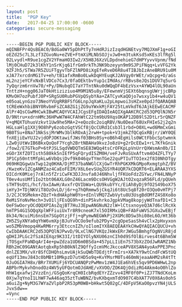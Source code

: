 ```yaml
---
layout: post
title:  "PGP Key"
date:   2017-04-25 17:00:00 -0600
categories: secure-messaging
---
```

	-----BEGIN PGP PUBLIC KEY BLOCK-----
	mQINBFPr4QsBEAC0/BdGa0WY5pDhPtTy7nHdRJizIzqdHGNEtvy7MQJXmF1g+oGI
	oEZd25c7L3Lzf3ZGvoNu+eZVE+FtmXiMLNbSOJjvJw0+m3tukKsd5xKEs3lfRg5l
	02Lvydl+R9ue1cgZV2YFmaHO3Iw2/X5H8J6XzVLDpdnehieG7dHPYyvvVpnm/fNd
	lMj0CHuD72k3lKhY1nSrKjq61frGm9rkThJNK9bzeyyn9m9SJPiFNqq+LvVFG2Yk
	9ZFJh5/STWa7R5ZUiFTgyvTbFZlNPD8iXgEfeRveD6R8u4TIBJbIzAneBRU91u0M
	xJA77xrcdnMG1Tv+eh/tB1afxRmBo0LwkDqHYEuqKJ2AVgy0rWEt/xQcpg+O/aGs
	mL2nzjeYCFxNxBlVDCo7Cx3/0faOEktbvYup1cIMdAs/rRBvs8eJQs1DUV7q5urG
	7yQqrzm6rnVw70/+Py/DNubqOI7aY7TntNku0dWQqDF4bEzVsx+AYWQ4lOL90aUn
	TnttzH+ngg06JaT0kHtiziziuo4M9M1N5u8y/EFewnmVjSEXt6bqnsgUWrjjcBRp
	KMvOH7ozPubfJ0P+SRgSU0RubPGVpQSybYAa+ZATCyvKaQOjo7wsxy1b4+w4uQV1
	e05oaLynGzo73NeoYVUgRRBFSfG6LnpJqXaKLu2pLmpwoi3sHZxe0pdJfQARAQAB
	tCREeWxhbiBNY0RvbmFsZCA8ZG1jZG9uYWxkMjFAY25tLmVkdT6JAjkEEwECACMF
	AlPr4QsCGwMHCwkIBwMCAQYVCAIJCgsEFgIDAQIeAQIXgAAKCRC2d53QPQlNJN5r
	D/9Ntru+xdrnHMc36HPwW7W4CFAhWtC22tm9bU9XqsOKAP12DB9lS2DtLr5rQNZF
	V+qMQXTUhuoVzkvt1Uw9he5MA+2+eQoz8c2oiqRBV/Nu0DeaT68UxFHIeS2j2q2n
	HGLsaHlg1XXj9O8hPy6zobzGqtVSCf8jQcCURd1Csb3l1rbd+O0XL+wd6MmCxGmi
	9B0TSu+8Na71NkSsjMrWMv3blkROxAj2rwH+tpok+V3jmkZfQCqGxRBjr/iWY0QE
	fnXEjiEwYUJ2vjdOPJOKtawifJWsf03BHs0Sy+oB6h4EgHils0WCtFbbcSptwmnk
	LZw0jUtWvIB6BkxQoQoF7Ycgh2BrtNBAHa9kvzJo8zU+g2rDcEEw1+rL7KfkGnik
	/fow2/E7GTkoP+6tPJSLSqdVWDQTmSE83WQq4tsCrOFKpLpVnUrrQXWsmAn0b/II
	eGOr3XfZOTIsth580kk5nIEfP5qFQrydISZM0H/veFJvRoSUxAftvm4O4ZFLTYy7
	3P1Cp50nttMfpkLw6VbQsjDvf9k046qvTYmnTGe22quPTIuTTOIex2f8I0NhDTgy
	069HKQGgwUxTwp12q0KHA/DjMT37baNWGlCXjGwTrRhPGKXMkGMpoRxmgtphZ/BV
	/KwzeKv1ZCgANMZaz4CaEoFEIM/X6L6evSUqZGSYR4UQR7kCDQRT6+ELARAA3YXS
	OICdrK0Miej7rAln5fZriCwFK3DJJnvfa0J46NhvljfFKUoFdzZGYwc/FN4LNNyP
	T0ev4usUMf1Io2tbt06AXLG0nZ46Lacm9DcsOHVGgW2AJtO2xqzaR56FLd/pQUeh
	sTHT9sQtL/hcf/bxIAwH/AvxfrQVIbWa+LQU9kubYYc/EiAh8yDj9fO2S49boX75
	imYy3+TDjNKViT8OzOvLD/j6r+g7hQRmmw5jCkqJi6t8Uc5q8f20rO3Qo0vHTPj7
	3/2CJC9SMekm+ZQzT+kdHAkphW0Yo+dInlVMQ7ZwbVytu8U3UsgBdOMfZ4S0Xo8o
	ReMiSYoNvMech+3vO1ljFEsQG9h+dinP5kvhrkoJgpkVMag8kopjyWdTnafD1+C3
	OeFSwOoryOCdQQXPIAsZqjBT7HuJ3EpwANGNuN2zlW+lCtsxnoyeQ3A7d6clRcXk
	hmTPS4G1SOQqXplWFFiuiUxTr8R9cneoK7xl5OIRMxiQB+FAbFuWVSJGXu2wEBjf
	8k34/NcuiMi6nsEm7SGpOtzjFfj+qPymwNEGWkPj2XGMc8DSw3hi08eL6O/Ht36b
	ZH5ZSyXNYa0qYhW6vmXpjBJuYvOCOo9efub2PDy+2cgOpeSasSh4vClx2pHxyxon
	wo5ZMbVmopq4KwRM6rry3EtccnIZh/oIlomIYX8AEQEAAYkCHwQYAQIACQUCU+vh
	CwIbDAAKCRC2d53QPQlNJPwvD/9LxClNG7VKQzJkWxERrJWGu5BmhgfOgNViR8jd
	qDHIJPLGc2fSzAIEXqz9K33I/1tDIYOlyNXU06znCIh0d9SfOlBirves4t6Bhm5W
	jTOSgxFPaNDqArI4e+pwZdza1UD6m0BSda+457pLLIiEn7S73bXzZOdJwRAMZ1Nb
	RBh2mC09GANtAotqbxRp5hB0kNlZ9QffyIcmVMcJkcceAPV8XSAN4yoAxPPE3Pnc
	dnlZE3MX/vXr8SfCDHQhsLmvUAjkSuQWbTDEdjtFrmIrs+XA7kY9wtCndFcWStUQ
	eqUf13mvJ843c0bMBt10MkpzD7utHD5o9q+KvYMsrM0Ts460mNjeaaAHM2sR4tTt
	0JuOGIA7H8x/BRr7XUMiFj6YDCUANQPzPwMmv1zW4J1Ea6hVEs5qv9PD6WHwL2np
	ABPbrMykvhOnodOz4WV5yUFQotmOJdAHE/vXVOO/ZOK4QjOdizRG4Akm4oO0hlZo
	HhW1gxafwj2VzzEnj/GSgQoKrqCH0IcbRqdEYrZZzvv4IMF0f0P+iZJ7TNdCKoLm
	0Xjw7qYnoI1LhWF7wA46aq35ztTuWBNZ/bvKXbqxmTdO907C4bXAT7V0X6As0ohS
	a6uiZg+NyM3G7WYaZVlpbP2R53pM0WB+bHkwt5Q02gC/4DFpV5KaO0pvzYN4jULS
	JvxSdw==
	=Vync
	-----END PGP PUBLIC KEY BLOCK-----
